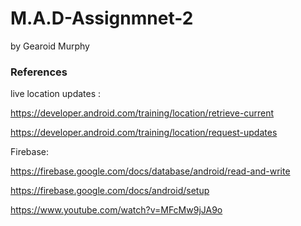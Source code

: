 # M.A.D-Assignmnet-2
by Gearoid Murphy 

### References

live location updates : 

https://developer.android.com/training/location/retrieve-current

https://developer.android.com/training/location/request-updates

Firebase:

https://firebase.google.com/docs/database/android/read-and-write

https://firebase.google.com/docs/android/setup

https://www.youtube.com/watch?v=MFcMw9jJA9o

